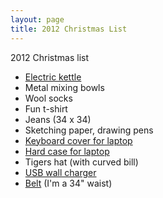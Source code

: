 ```yaml
---
layout: page
title: 2012 Christmas List
---
```


2012 Christmas list

* [Electric kettle](http://www.thinkgeek.com/product/e60d/)
* Metal mixing bowls
* Wool socks
* Fun t-shirt
* Jeans (34 x 34)
* Sketching paper, drawing pens
* [Keyboard cover for laptop](http://www.amazon.com/Uppercase-Ultra-Keyboard-Macbook-Inches/dp/B007FL6100/ref=sr_1_3?s=electronics&ie=UTF8&qid=1353808189&sr=1-3&keywords=macbook+keyboard+skin)
* [Hard case for laptop](http://www.amazon.com/15-inch-Aluminum-Unibody-15-4-inch-diagonal/dp/B003O5VBVK/ref=sr_1_7?s=electronics&ie=UTF8&qid=1353808057&sr=1-7&keywords=A1286+hard+case)
* Tigers hat (with curved bill)
* [USB wall charger](http://www.amazon.com/gp/product/B0073FCPSK/ref=ox_sc_sfl_title_2?ie=UTF8&smid=AKBC2HTGGFZVH)
* [Belt](http://www.thevegancollection.com/belts/the-julian-reversible-belt) (I'm a 34" waist)
